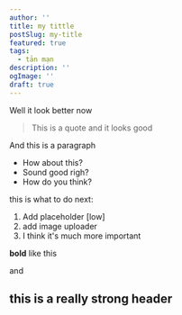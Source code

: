 ```yaml
---
author: ''
title: my tittle
postSlug: my-title
featured: true
tags:
  - tản mạn
description: ''
ogImage: ''
draft: true
---
```

Well it look better now

> This is a quote and it looks good

And this is a paragraph

- How about this?
- Sound good righ?
- How do you think?

this is what to do next:

1. Add placeholder [low]
2. add image uploader
3. I think it's much more important

**bold** like this

and

## this is a really strong header
